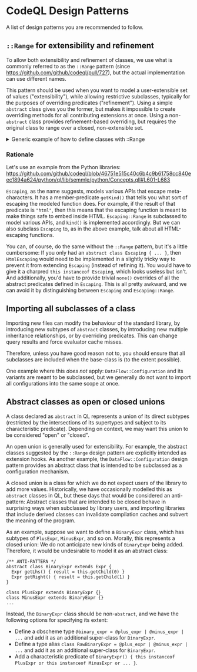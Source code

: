 # CodeQL Design Patterns

A list of design patterns you are recommended to follow.

## `::Range` for extensibility and refinement

To allow both extensibility and refinement of classes, we use what is commonly referred to as the `::Range` pattern (since https://github.com/github/codeql/pull/727), but the actual implementation can use different names.

This pattern should be used when you want to model a user-extensible set of values ("extensibility"), while allowing restrictive subclasses, typically for the purposes of overriding predicates ("refinement"). Using a simple `abstract` class gives you the former, but makes it impossible to create overriding methods for all contributing extensions at once. Using a non-`abstract` class provides refinement-based overriding, but requires the original class to range over a closed, non-extensible set.
<details>
<summary>Generic example of how to define classes with ::Range</summary>

Using a single `abstract` class looks like this:
```ql
/** <QLDoc...> */
abstract class MySpecialExpr extends Expr {
  /** <QLDoc...> */
  abstract int memberPredicate();
}
class ConcreteSubclass extends MySpecialExpr { ... }
```

While this allows users of the library to add new types of `MySpecialExpr` (like, in this case, `ConcreteSubclass`), there is no way to override the implementations of `memberPredicate` of all extensions at once.

Applying the `::Range` pattern yields the following:

```ql
/**
 * <QLDoc...>
 *
 * Extend this class to refine existing API models. If you want to model new APIs,
 * extend `MySpecialExpr::Range` instead.
 */
class MySpecialExpr extends Expr instanceof MySpecialExpr::Range {
  /** <QLDoc...> */
  int memberPredicate() { result = super.memberPredicate() }
}

/** Provides a class for modeling new <...> APIs. */
module MySpecialExpr {
  /**
   * <QLDoc...>
   *
   * Extend this class to model new APIs. If you want to refine existing API models,
   * extend `MySpecialExpr` instead.
   */
  abstract class Range extends Expr {
    /** <QLDoc...> */
    abstract int memberPredicate();
  }
}
```
Now, a concrete subclass can derive from `MySpecialExpr::Range` if it wants to extend the set of values in `MySpecialExpr`, and it will be required to implement the abstract `memberPredicate()`. Conversely, if it wants to refine `MySpecialExpr` and override `memberPredicate` for all extensions, it can do so by deriving from `MySpecialExpr` directly.

</details>

### Rationale

Let's use an example from the Python libraries: https://github.com/github/codeql/blob/46751e515c40c6b4c9b61758cc840eec1894a624/python/ql/lib/semmle/python/Concepts.qll#L601-L683

`Escaping`, as the name suggests, models various APIs that escape meta-characters. It has a member-predicate `getKind()` that tells you what sort of escaping the modeled function does. For example, if the result of that predicate is `"html"`, then this means that the escaping function is meant to make things safe to embed inside HTML.
`Escaping::Range` is subclassed to model various APIs, and `kind()` is implemented accordingly.
But we can also subclass `Escaping` to, as in the above example, talk about all HTML-escaping functions.

You can, of course, do the same without the `::Range` pattern, but it's a little cumbersome:
If you only had an `abstract class Escaping { ... }`, then `HtmlEscaping` would need to be implemented in a slightly tricky way to prevent it from extending `Escaping` (instead of refining it). You would have to give it a charpred `this instanceof Escaping`, which looks useless but isn't. And additionally, you'd have to provide trivial `none()` overrides of all the abstract predicates defined in `Escaping`. This is all pretty awkward, and we can avoid it by distinguishing between `Escaping` and `Escaping::Range`.


## Importing all subclasses of a class

Importing new files can modify the behaviour of the standard library, by introducing new subtypes of `abstract` classes, by introducing new multiple inheritance relationships, or by overriding predicates. This can change query results and force evaluator cache misses.

Therefore, unless you have good reason not to, you should ensure that all subclasses are included when the base-class is (to the extent possible).

One example where this _does not_ apply: `DataFlow::Configuration` and its variants are meant to be subclassed, but we generally do not want to import all configurations into the same scope at once.


## Abstract classes as open or closed unions

A class declared as `abstract` in QL represents a union of its direct subtypes (restricted by the intersections of its supertypes and subject to its characteristic predicate). Depending on context, we may want this union to be considered "open" or "closed".

An open union is generally used for extensibility. For example, the abstract classes suggested by the `::Range` design pattern are explicitly intended as extension hooks. As another example, the `DataFlow::Configuration` design pattern provides an abstract class that is intended to be subclassed as a configuration mechanism.

A closed union is a class for which we do not expect users of the library to add more values. Historically, we have occasionally modelled this as `abstract` classes in QL, but these days that would be considered an anti-pattern: Abstract classes that are intended to be closed behave in surprising ways when subclassed by library users, and importing libraries that include derived classes can invalidate compilation caches and subvert the meaning of the program.

As an example, suppose we want to define a `BinaryExpr` class, which has subtypes of `PlusExpr`, `MinusExpr`, and so on. Morally, this represents a closed union: We do not anticipate new kinds of `BinaryExpr` being added. Therefore, it would be undesirable to model it as an abstract class:

```ql
/** ANTI-PATTERN */
abstract class BinaryExpr extends Expr {
  Expr getLhs() { result = this.getChild(0) }
  Expr getRight() { result = this.getChild(1) }
}

class PlusExpr extends BinaryExpr {}
class MinusExpr extends BinaryExpr {}
...
```

Instead, the `BinaryExpr` class should be non-`abstract`, and we have the following options for specifying its extent:

- Define a dbscheme type `@binary_expr = @plus_expr | @minus_expr | ...` and add it as an additional super-class for `BinaryExpr`.
- Define a type alias `class RawBinaryExpr = @plus_expr | @minus_expr | ...` and add it as an additional super-class for `BinaryExpr`.
- Add a characteristic predicate of `BinaryExpr() { this instanceof PlusExpr or this instanceof MinusExpr or ... }`.
